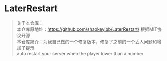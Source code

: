 # LaterRestart
> 关于本仓库：  
> 本仓库原地址：https://github.com/shaokeyibb/LaterRestart/ 根据MIT协议开源  
> 本仓库简介：为我自己做的一个修复版本，修复了之前的一个丢人问题和增加了提示  
> auto restart your server when the player lower than a number
